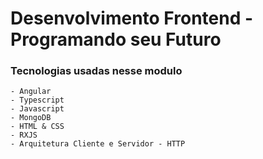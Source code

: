 # Desenvolvimento Frontend - Programando seu Futuro

### Tecnologias usadas nesse modulo
    - Angular
    - Typescript
    - Javascript
    - MongoDB
    - HTML & CSS
    - RXJS
    - Arquitetura Cliente e Servidor - HTTP